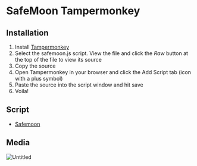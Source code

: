 # SafeMoon Tampermonkey

## Installation

1. Install [Tampermonkey](https://tampermonkey.net/)
2. Select the safemoon.js script. View the file and click the _Raw_ button at the top of the file to view its source
3. Copy the source
4. Open Tampermonkey in your browser and click the Add Script tab (icon with a plus symbol)
5. Paste the source into the script window and hit save
6. Voila!

## Script

* [Safemoon](/safemoon.js)

## Media

![Untitled](https://user-images.githubusercontent.com/22936646/161587509-ce5466ce-d335-4c64-9f32-9efb795e4fa2.png)

